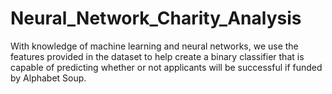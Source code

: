 # Neural_Network_Charity_Analysis
With knowledge of machine learning and neural networks, we use the features provided in the dataset to help create a binary classifier that is capable of predicting whether or not applicants will be successful if funded by Alphabet Soup.

